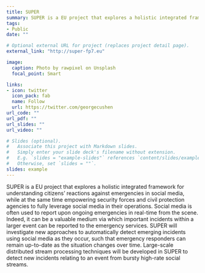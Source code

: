 ```yaml
---
title: SUPER
summary: SUPER is a EU project that explores a holistic integrated framework for understanding citizens’ reactions against emergencies in social media, while at the same time empowering security forces and civil protection agencies to fully leverage social media in their operations. Social media is often used to report upon ongoing emergencies in real-time from the scene. Indeed, it can be a valuable medium via which important incidents  within a larger event can be reported to the emergency services. SUPER will investigate new approaches to automatically detect emerging incidents using social media as they occur, such that emergency responders can remain up-to-date as the situation changes over time. Large-scale distributed stream processing techniques will be developed in SUPER to detect new incidents relating to an event from bursty high-rate social streams.
tags:
- Public
date: ""

# Optional external URL for project (replaces project detail page).
external_link: "http://super-fp7.eu"

image:
  caption: Photo by rawpixel on Unsplash
  focal_point: Smart

links:
- icon: twitter
  icon_pack: fab
  name: Follow
  url: https://twitter.com/georgecushen
url_code: ""
url_pdf: ""
url_slides: ""
url_video: ""

# Slides (optional).
#   Associate this project with Markdown slides.
#   Simply enter your slide deck's filename without extension.
#   E.g. `slides = "example-slides"` references `content/slides/example-slides.md`.
#   Otherwise, set `slides = ""`.
slides: example
---
```


SUPER is a EU project that explores a holistic integrated framework for understanding citizens’ reactions against emergencies in social media, while at the same time empowering security forces and civil protection agencies to fully leverage social media in their operations. Social media is often used to report upon ongoing emergencies in real-time from the scene. Indeed, it can be a valuable medium via which important incidents  within a larger event can be reported to the emergency services. SUPER will investigate new approaches to automatically detect emerging incidents using social media as they occur, such that emergency responders can remain up-to-date as the situation changes over time. Large-scale distributed stream processing techniques will be developed in SUPER to detect new incidents relating to an event from bursty high-rate social streams.
